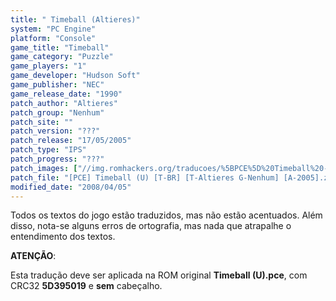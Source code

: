 ```yaml
---
title: " Timeball (Altieres)"
system: "PC Engine"
platform: "Console"
game_title: "Timeball"
game_category: "Puzzle"
game_players: "1"
game_developer: "Hudson Soft"
game_publisher: "NEC"
game_release_date: "1990"
patch_author: "Altieres"
patch_group: "Nenhum"
patch_site: ""
patch_version: "???"
patch_release: "17/05/2005"
patch_type: "IPS"
patch_progress: "???"
patch_images: ["//img.romhackers.org/traducoes/%5BPCE%5D%20Timeball%20-%20Altieres%20-%201.png","//img.romhackers.org/traducoes/%5BPCE%5D%20Timeball%20-%20Altieres%20-%202.png","//img.romhackers.org/traducoes/%5BPCE%5D%20Timeball%20-%20Altieres%20-%203.png"]
patch_file: "[PCE] Timeball (U) [T-BR] [T-Altieres G-Nenhum] [A-2005].zip"
modified_date: "2008/04/05"
---
```

Todos os textos do jogo estão traduzidos, mas não estão acentuados. Além disso, nota-se alguns erros de ortografia, mas nada que atrapalhe o entendimento dos textos.

<b>ATENÇÃO</b>:

Esta tradução deve ser aplicada na ROM original <b>Timeball (U).pce</b>, com CRC32 <b>5D395019</b> e <b>sem</b> cabeçalho.
